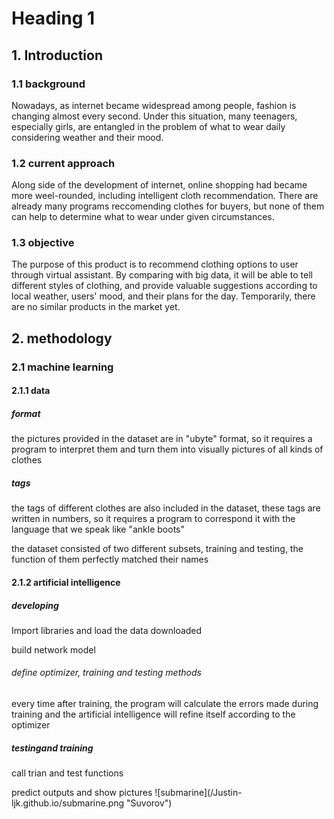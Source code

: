 <h1>Heading  1</h1>
<h2>1. Introduction</h2>
<h3>1.1 background</h3>
<p>Nowadays, as internet became widespread among people, fashion is changing almost every second. 
Under this situation, many teenagers, especially girls, are entangled in the problem of what to wear daily considering weather and their mood.</p>
<h3>1.2 current approach</h3>
<p>Along side of the development of internet, online shopping had became more weel-rounded, 
including intelligent cloth recommendation. There are already many programs reccomending clothes for buyers, but none of them can help to determine what to wear under given circumstances.</p>
<h3>1.3 objective </h3>
<p>The purpose of this product is to recommend clothing options to user through virtual assistant. By comparing with big data, it will be able to tell different styles of clothing, and provide valuable suggestions according to local weather, users' mood, and their plans for the day. Temporarily, there are no similar products in the market yet.
<h2>2. methodology</h2>
<h3>2.1 machine learning</h3>
<h4>2.1.1 data</h4>
<h5>format</h5>
<p>the pictures provided in the dataset are in "ubyte" format, so it requires a program to interpret them and turn them into visually pictures of all kinds of clothes
<h5>tags</h5>
<p>the tags of different clothes are also included in the dataset, these tags are written in numbers, so it requires a program to correspond it with the language that we speak like "ankle boots"
<p>the dataset consisted of two different subsets, training and testing, the function of them perfectly matched their names
<h4>2.1.2 artificial intelligence</h4>
<h5>developing</h5>
<p>Import libraries and load the data downloaded
<p>build network model
<h6>define optimizer, training and testing methods</h6>
<p>every time after training, the program will calculate the errors made during training and the artificial intelligence will refine itself according to the optimizer
<h5>testingand training</h5>
<p>call trian and test functions
<p>predict outputs and show pictures
![submarine](/Justin-ljk.github.io/submarine.png "Suvorov")
